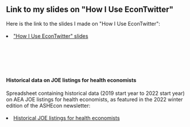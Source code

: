 <html lang="en">
  <head>
    <meta charset="utf-8">
    <meta name="description" content="Resources">
  
  </head>

        

<div class="page-header">
  <h2>Link to my slides on "How I Use EconTwitter" </h2>
</div>

<div class="row-fluid">
  <div class="span12">
    Here is the link to the slides I made on "How I Use EconTwitter":
    <br/>
    <br/>
    <li><a href="{{ BASE_PATH }}/assets/burton_econtwitter_slides.pdf">"How I Use EconTwitter" slides</a></li>
    <br/>
    <br/>


  </div>
</div>


<br/>
<br/>
<br/>

<div class="page-header">
  <h4>Historical data on JOE listings for health economists </h4>
</div>

<div class="row-fluid">
  <div class="span12">
    Spreadsheet containing historical data (2019 start year to 2022 start year) on AEA JOE listings for health economists, as featured in the 2022 winter edition of the ASHEcon newsletter:
    <br/>
    <br/>
    <li><a href="{{ BASE_PATH }}/assets/joe_results_public.xls">Historical JOE listings for health economists</a></li>
    <br/>
    <br/>


  </div>
</div>


<br/>
<br/>
<br/>


     
  <span id="lastModified"></span>

  

    
</html>